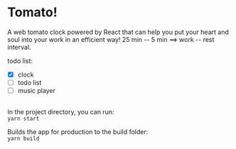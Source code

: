 # Tomato!
A web tomato clock powered by React that can help you put your heart and soul into your work in an efficient way!
25 min -- 5 min ==> work -- rest interval.

todo list:
* [x] clock
* [ ] todo list
* [ ] music player

## 
In the project directory, you can run:</br>
`yarn start`

Builds the app for production to the build folder:</br>
`yarn build`
